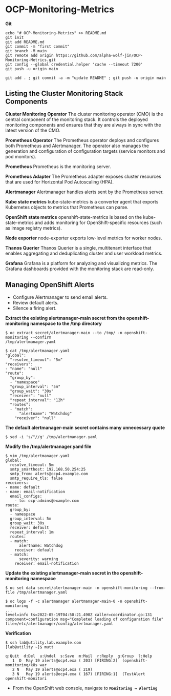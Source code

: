 # OCP-Monitoring-Metrics

**Git**
```
echo "# OCP-Monitoring-Metrics" >> README.md
git init
git add README.md
git commit -m "first commit"
git branch -M main
git remote add origin https://github.com/alpha-wolf-jin/OCP-Monitoring-Metrics.git
git config --global credential.helper 'cache --timeout 7200'
git push -u origin main

git add . ; git commit -a -m "update README" ; git push -u origin main
```

## Listing the Cluster Monitoring Stack Components

**Cluster Monitoring Operator**
The cluster monitoring operator (CMO) is the central component of the monitoring stack. It controls the deployed monitoring components and ensures that they are always in sync with the latest version of the CMO.

**Prometheus Operator**
The Prometheus operator deploys and configures both Prometheus and Alertmanager. The operator also manages the generation and configuration of configuration targets (service monitors and pod monitors).

**Prometheus**
Prometheus is the monitoring server.

**Prometheus Adapter**
The Prometheus adapter exposes cluster resources that are used for Horizontal Pod Autoscaling (HPA).

**Alertmanager**
Alertmanager handles alerts sent by the Prometheus server.

**Kube state metrics**
kube-state-metrics is a converter agent that exports Kubernetes objects to metrics that Prometheus can parse.

**OpenShift state metrics**
openshift-state-metrics is based on the kube-state-metrics and adds monitoring for OpenShift-specific resources (such as image registry metrics).

**Node exporter**
node-exporter exports low-level metrics for worker nodes.

**Thanos Querier**
Thanos Querier is a single, multitenant interface that enables aggregating and deduplicating cluster and user workload metrics.

**Grafana**
Grafana is a platform for analyzing and visualizing metrics. The Grafana dashboards provided with the monitoring stack are read-only.

## Managing OpenShift Alerts

-    Configure Alertmanager to send email alerts.
-    Review default alerts.
-    Silence a firing alert.

**Extract the existing alertmanager-main secret from the openshift-monitoring namespace to the /tmp directory**
```
$ oc extract secret/alertmanager-main --to /tmp/ -n openshift-monitoring --confirm
/tmp/alertmanager.yaml

$ cat /tmp/alertmanager.yaml 
"global":
  "resolve_timeout": "5m"
"receivers":
- "name": "null"
"route":
  "group_by":
  - "namespace"
  "group_interval": "5m"
  "group_wait": "30s"
  "receiver": "null"
  "repeat_interval": "12h"
  "routes":
  - "match":
      "alertname": "Watchdog"
    "receiver": "null"

```
**The default alertmanager-main secret contains many unnecessary quote**

```
$ sed -i 's/"//g' /tmp/alertmanager.yaml
```

**Modify the /tmp/alertmanager.yaml file**

```
$ vim /tmp/alertmanager.yaml
global:
  resolve_timeout: 5m
  smtp_smarthost: 192.168.50.254:25
  smtp_from: alerts@ocp4.example.com
  smtp_require_tls: false
receivers:
- name: default
- name: email-notification
  email_configs:
    - to: ocp-admins@example.com
route:
  group_by:
  - namespace
  group_interval: 5m
  group_wait: 30s
  receiver: default
  repeat_interval: 1m
  routes:
  - match:
      alertname: Watchdog
    receiver: default
  - match:
      severity: warning
    receiver: email-notification

```

**Update the existing alertmanager-main secret in the openshift-monitoring namespace**

```
$ oc set data secret/alertmanager-main -n openshift-monitoring --from-file /tmp/alertmanager.yaml

$ oc logs -f -c alertmanager alertmanager-main-0 -n openshift-monitoring
...
level=info ts=2022-05-19T04:50:21.490Z caller=coordinator.go:131 component=configuration msg="Completed loading of configuration file" file=/etc/alertmanager/config/alertmanager.yaml

```

**Verification**
```
$ ssh lab@utility.lab.example.com
[lab@utility ~]$ mutt

q:Quit  d:Del  u:Undel  s:Save  m:Mail  r:Reply  g:Group  ?:Help
   1  D  May 19 alerts@ocp4.exa ( 203) [FIRING:2]  (openshift-monitoring/k8s war
   2 N   May 19 alerts@ocp4.exa ( 219)
   3 N   May 19 alerts@ocp4.exa ( 167) [FIRING:1]  (TestAlert openshift-monitori

```


- From the OpenShift web console, navigate to **`Monitoring → Alerting`**
